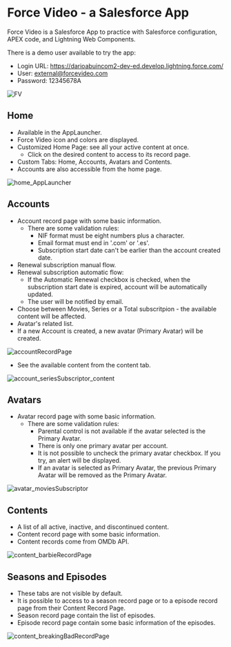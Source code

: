 # Force Video - a Salesforce App
Force Video is a Salesforce App to practice with Salesforce configuration, APEX code, and Lightning Web Components. 

There is a demo user available to try the app:
- Login URL: https://darioabuincom2-dev-ed.develop.lightning.force.com/
- User: external@forcevideo.com
- Password: 12345678A

![FV](https://github.com/abuindario/ForceVideo/assets/92298516/ff280110-092b-4f99-801d-0dcecf07848c)

## Home
- Available in the AppLauncher.
- Force Video icon and colors are displayed.
- Customized Home Page: see all your active content at once.
  - Click on the desired content to access to its record page.
- Custom Tabs: Home, Accounts, Avatars and Contents.
- Accounts are also accessible from the home page.
  
![home_AppLauncher](https://github.com/abuindario/ForceVideo/assets/92298516/b634a0b4-b230-4daa-8e3e-8fdc6cff636b)

## Accounts
- Account record page with some basic information.
  - There are some validation rules:
    - NIF format must be eight numbers plus a character.
    - Email format must end in '.com' or '.es'.
    - Subscription start date can't be earlier than the account created date.
- Renewal subscription manual flow.
- Renewal subscription automatic flow:
  - If the Automatic Renewal checkbox is checked, when the subscription start date is expired, account will be automatically updated.
  - The user will be notified by email.
- Choose between Movies, Series or a Total subscritpion - the available content will be affected.
- Avatar's related list.
- If a new Account is created, a new avatar (Primary Avatar) will be created. 

![accountRecordPage](https://github.com/abuindario/ForceVideo/assets/92298516/2c180759-2fa7-495d-9877-d74b12582379)

- See the available content from the content tab.

![account_seriesSubscriptor_content](https://github.com/abuindario/ForceVideo/assets/92298516/2fb1f4ad-5502-498b-b874-5647c021c90a)

## Avatars
- Avatar record page with some basic information.
  - There are some validation rules:
    - Parental control is not available if the avatar selected is the Primary Avatar.
    - There is only one primary avatar per account.
    - It is not possible to uncheck the primary avatar checkbox. If you try, an alert will be displayed.
    - If an avatar is selected as Primary Avatar, the previous Primary Avatar will be removed as the Primary Avatar.

![avatar_moviesSubscriptor](https://github.com/abuindario/ForceVideo/assets/92298516/a799d17d-08e6-4350-b8c6-83d51bc5350d)

## Contents
- A list of all active, inactive, and discontinued content.
- Content record page with some basic information.
- Content records come from OMDb API.

![content_barbieRecordPage](https://github.com/abuindario/ForceVideo/assets/92298516/a878a329-5f8f-48b4-9049-08e5e532ef91)

## Seasons and Episodes
- These tabs are not visible by default.
- It is possible to access to a season record page or to a episode record page from their Content Record Page.
- Season record page contain the list of episodes.
- Episode record page contain some basic information of the episodes.

![content_breakingBadRecordPage](https://github.com/abuindario/ForceVideo/assets/92298516/a9c54fde-6d2e-41de-8272-f21677fda02e)

##
